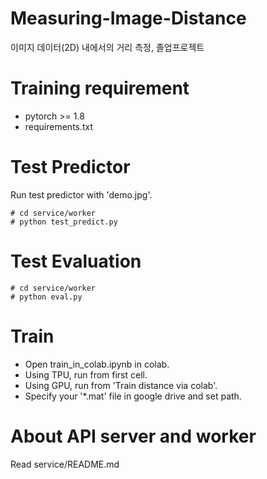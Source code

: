 # Measuring-Image-Distance
이미지 데이터(2D) 내에서의 거리 측정, 졸업프로젝트

# Training requirement
- pytorch >= 1.8
- requirements.txt

# Test Predictor
Run test predictor with 'demo.jpg'.
```
# cd service/worker
# python test_predict.py
```

# Test Evaluation
```
# cd service/worker
# python eval.py
```

# Train
- Open train_in_colab.ipynb in colab.
- Using TPU, run from first cell.
- Using GPU, run from 'Train distance via colab'.
- Specify your '*.mat' file in google drive and set path.

# About API server and worker
Read service/README.md
